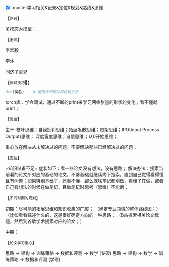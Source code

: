 - [x] master学习相关&记录&定位&规划&路线&思维

【`路线`】

多模态大模型；

【`老师`】

李宏毅

李沐

同济子豪兄



【`调试技巧`🤠】

``` python
dir(类名)    # 遍历未知库的属性和方法
```

torch库：学会调试，通过不断的print来学习网络张量的形状的变化；看不懂就print；



【`思维`】

主干-枝叶思维；自我批判思维；拓展发散思维；框架思维；IPO(Input Process Output)思维；
深度宽度思维；自信思维；从0开始思维；

重心放在解决从未解决过的问题，不要解决那些已经解决过的问题；



【`定位`】

=知识储备不足=
症状如下：看一些论文没有想法，没有思路；
解决办法：搜索当前看的论文所对应的基础的论文，不够基础就继续向下搜索，直到自己觉得看得懂且有问题；如果特别基础了，还看不懂，那么就啥笔记都别做，看懂了在做，或者自己有想法的时候在做笔记，且做笔记时思考（思维）不能断；



【`不同时期的规划`】

初期：尽可能的拓展思维和知识收集的广度；
（确定专业领域的整体路线图；）
（比如看看综述什么的，这是很好确定方向的一种思路；
（B站搜索相关论文标题，然后到谷歌学术搜索对应的论文；）

中期：



【`论文学习重心`】

思路  ->  架构  ->  训练策略  ->  数据和评测  ->  数学    (专硕)
思路  ->  架构  ->  数学  ->  训练策略  ->  数据和评测    (学硕)
